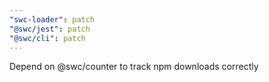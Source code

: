 ```yaml
---
"swc-loader": patch
"@swc/jest": patch
"@swc/cli": patch
---
```


Depend on @swc/counter to track npm downloads correctly
